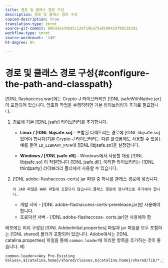 ```yaml
---
title: 경로 및 클래스 경로 구성
description: 경로 및 클래스 경로 구성
copied-description: true
translation-type: tm+mt
source-git-commit: 89bdda1d4bd5c126f19ba75a819942df901183d1
workflow-type: tm+mt
source-wordcount: '149'
ht-degree: 0%

---
```



# 경로 및 클래스 경로 구성{#configure-the-path-and-classpath}

[!DNL flashaccess.war]에는 Crypto-J 라이브러리인 [!DNL jsafeWithNative.jar]이 포함되어 있습니다. 암호화 작업을 수행하려면 기본 라이브러리가 추가로 필요합니다.

1. 경로에 기본 [!DNL jsafe] 라이브러리를 추가합니다.

   * **Linux /  [!DNL libjsafe.so] -** 포함된 디렉토리는 경로에  [!DNL libjsafe.so] 있어야 합니다(기본 Crypto-J 라이브러리는 다른 플랫폼에도 사용할 수 있음). 예를 들어 `LD_LIBRARY_PATH`에 [!DNL libjsafe.so]을 설정합니다.

   * **Windows /  [!DNL jsafe.dll] -** Windows에서 사용할 대상 [!DNL libjsafe.so] 이 적절합니다 [!DNL jsafe.dll].
   이러한 라이브러리는 [!DNL thirdparty] 라이브러리 폴더에서 사용할 수 있습니다.
1. [!DNL adobe-flashaccess-certs] jar 파일 중 하나를 클래스 경로에 넣습니다.

       이 JAR 파일은 WAR 파일에 포함되지 않습니다.클래스 경로에 명시적으로 추가해야 합니다.
   
   * 개발 서버 - [!DNL adobe-flashaccess-certs-prerelease.jar]만 사용해야 합니다.
   * 프로덕션 서버 - [!DNL adobe-flashaccess- certs.jar]만 사용해야 함

배포에는 미리 구성된 [!DNL AdobeInitial.properties] 파일과 jar 파일을 모두 포함하는 [!DNL shared] 폴더가 포함되어 있습니다. Adobe에서는 [!DNL catalina.properties] 파일을 통해 `common.loader`에 이러한 항목을 추가하는 것이 좋습니다. 예:

```
common.loader=<Any Pre-Existing Values>,${catalina.home}/shared/classes,${catalina.home}/shared/lib/*.jar
```


